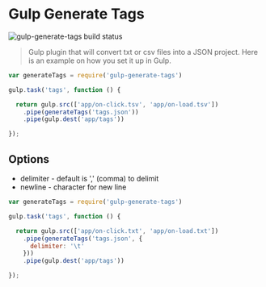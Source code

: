 Gulp Generate Tags
====================
![gulp-generate-tags build status](https://travis-ci.org/crivas/gulp-generate-tags.svg?branch=master)

> Gulp plugin that will convert txt or csv files into a JSON project. Here is an example on how you set it up in Gulp.

```js
var generateTags = require('gulp-generate-tags')

gulp.task('tags', function () {

  return gulp.src(['app/on-click.tsv', 'app/on-load.tsv'])
    .pipe(generateTags('tags.json'))
    .pipe(gulp.dest('app/tags'))

});  
```

## Options

- delimiter - default is ',' (comma) to delimit
- newline - character for new line

```js
var generateTags = require('gulp-generate-tags')

gulp.task('tags', function () {

  return gulp.src(['app/on-click.txt', 'app/on-load.txt'])
    .pipe(generateTags('tags.json', {
      delimiter: '\t'
    }))
    .pipe(gulp.dest('app/tags'))

});  
```
